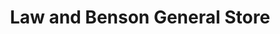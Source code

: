 ---
title: "Law and Benson General Store"
url: /lithopolis/law-and-benson-general-store/
shop: general
---